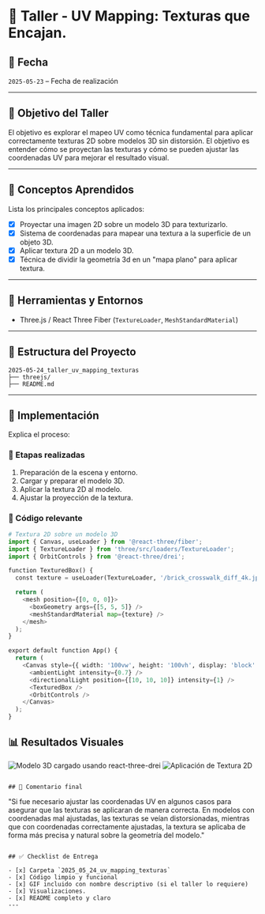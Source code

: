 # 🧪 Taller - UV Mapping: Texturas que Encajan.

## 📅 Fecha
`2025-05-23` – Fecha de realización

---

## 🎯 Objetivo del Taller

El objetivo es explorar el mapeo UV como técnica fundamental para aplicar correctamente texturas 2D sobre modelos 3D sin distorsión. El objetivo es entender cómo se proyectan las texturas y cómo se pueden ajustar las coordenadas UV para mejorar el resultado visual.

---

## 🧠 Conceptos Aprendidos

Lista los principales conceptos aplicados:

- [x] Proyectar una imagen 2D sobre un modelo 3D para texturizarlo.
- [x] Sistema de coordenadas para mapear una textura a la superficie de un objeto 3D.
- [x] Aplicar textura 2D a un modelo 3D.
- [x] Técnica de dividir la geometría 3d en un "mapa plano" para aplicar textura.

---

## 🔧 Herramientas y Entornos

- Three.js / React Three Fiber (`TextureLoader`, `MeshStandardMaterial`)

---

## 📁 Estructura del Proyecto

```
2025-05-24_taller_uv_mapping_texturas
├── threejs/
├── README.md
```
---

## 🧪 Implementación

Explica el proceso:

### 🔹 Etapas realizadas
1. Preparación de la escena y entorno.
2. Cargar y preparar el modelo 3D.
3. Aplicar la textura 2D al modelo.
4. Ajustar la proyección de la textura.

### 🔹 Código relevante

```python
# Textura 2D sobre un modelo 3D
import { Canvas, useLoader } from '@react-three/fiber';
import { TextureLoader } from 'three/src/loaders/TextureLoader';
import { OrbitControls } from '@react-three/drei';

function TexturedBox() {
  const texture = useLoader(TextureLoader, '/brick_crosswalk_diff_4k.jpg');

  return (
    <mesh position={[0, 0, 0]}>
      <boxGeometry args={[5, 5, 5]} />
      <meshStandardMaterial map={texture} />
    </mesh>
  );
}

export default function App() {
  return (
    <Canvas style={{ width: '100vw', height: '100vh', display: 'block' }} camera={{ position: [0, 5, 15], fov: 50 }}>
      <ambientLight intensity={0.7} />
      <directionalLight position={[10, 10, 10]} intensity={1} />
      <TexturedBox />
      <OrbitControls />
    </Canvas>
  );
}
```

## 📊 Resultados Visuales

![Modelo 3D cargado usando react-three-drei](https://github.com/user-attachments/assets/5763bddf-1946-4edb-babc-494d11be6e21)
![Aplicación de Textura 2D](https://github.com/user-attachments/assets/9aceb8c6-62d7-4af4-987b-4932ed28f7da)


```

## 🧩 Comentario final

```
"Si fue necesario ajustar las coordenadas UV en algunos casos para asegurar que las texturas se aplicaran de manera correcta. En modelos con coordenadas mal ajustadas, las texturas se veían distorsionadas, mientras que con coordenadas correctamente ajustadas, la textura se aplicaba de forma más precisa y natural sobre la geometría del modelo."

```

## ✅ Checklist de Entrega

- [x] Carpeta `2025_05_24_uv_mapping_texturas`
- [x] Código limpio y funcional
- [x] GIF incluido con nombre descriptivo (si el taller lo requiere)
- [x] Visualizaciones.
- [x] README completo y claro
---
